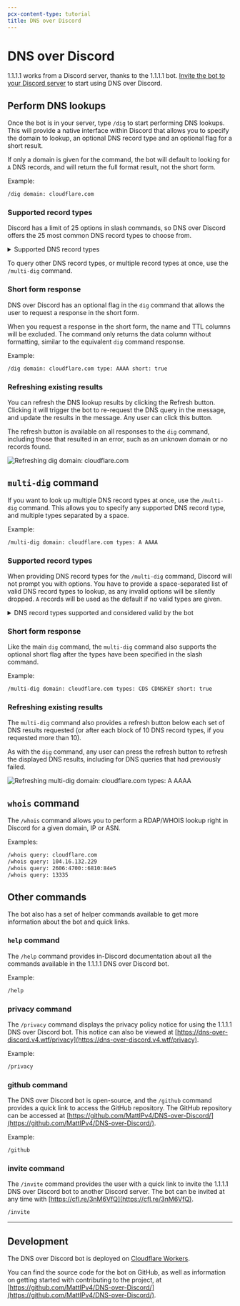 ```yaml
---
pcx-content-type: tutorial
title: DNS over Discord
---
```


# DNS over Discord

1.1.1.1 works from a Discord server, thanks to the 1.1.1.1 bot. [Invite the bot to your Discord server](https://cfl.re/3nM6VfQ) to start using DNS over Discord.

## Perform DNS lookups

Once the bot is in your server, type `/dig` to start performing DNS lookups. This will provide a native interface within Discord that allows you to specify the domain to lookup, an optional DNS record type and an optional flag for a short result.

If only a domain is given for the command, the bot will default to looking for `A` DNS records, and will return the full format result, not the short form.

Example:

```txt
/dig domain: cloudflare.com
```

### Supported record types

Discord has a limit of 25 options in slash commands, so DNS over Discord offers the 25 most common DNS record types to choose from.

<details>
<summary>Supported DNS record types</summary>
<div>

* `A`
* `AAAA`
* `CAA`
* `CDNSKEY`
* `CDS`
* `CERT`
* `CNAME`
* `DNSKEY`
* `DS`
* `HINFO`
* `HTTPS`
* `LOC`
* `MX`
* `NAPTR`
* `NS`
* `PTR`
* `SMIMEA`
* `SOA`
* `SPF`
* `SRV`
* `SSHFP`
* `SVCB`
* `TLSA`
* `TXT`
* `URI`

</div>
</details>

To query other DNS record types, or multiple record types at once, use the `/multi-dig` command.

### Short form response

DNS over Discord has an optional flag in the `dig` command that allows the user to request a response in the short form.

When you request a response in the short form, the name and TTL columns will be excluded. The command only returns the data column without formatting, similar to the equivalent `dig` command response.

Example:

```txt
/dig domain: cloudflare.com type: AAAA short: true
```


### Refreshing existing results

You can refresh the DNS lookup results by clicking the Refresh button. Clicking it will trigger the bot to re-request the DNS query in the message, and update the results in the message. Any user can click this button.

The refresh button is available on all responses to the `dig` command, including those that resulted in an error, such as an unknown domain or no records found.

<div class="medium-img">

![Refreshing dig domain: cloudflare.com](/1.1.1.1/static/dns-over-discord/dig-command-refresh.gif)

</div>

## `multi-dig` command

If you want to look up multiple DNS record types at once, use the `/multi-dig` command. This allows you to specify any supported DNS record type, and multiple types separated by a space.

Example:

```txt
/multi-dig domain: cloudflare.com types: A AAAA
```

### Supported record types

When providing DNS record types for the `/multi-dig` command, Discord will not prompt you with options. You have to provide a space-separated list of valid DNS record types to lookup, as any invalid options will be silently dropped. `A` records will be used as the default if no valid types are given.

<details>
<summary>DNS record types supported and considered valid by the bot</summary>
<div>

Use a \* (asterisk) in place of a record type to get DNS results for all supported types.

* `A`
* `AAAA`
* `AFSDB`
* `APL`
* `CAA`
* `CDNSKEY`
* `CDS`
* `CERT`
* `CNAME`
* `CSYNC`
* `DHCID`
* `DLV`
* `DNAME`
* `DNSKEY`
* `DS`
* `EUI48`
* `EUI64`
* `HINFO`
* `HIP`
* `HTTPS`
* `IPSECKEY`
* `KEY`
* `KX`
* `LOC`
* `MX`
* `NAPTR`
* `NS`
* `NSEC`
* `NSEC3`
* `NSEC3PARAM`
* `OPENPGPKEY`
* `PTR`
* `RP`
* `SMIMEA`
* `SOA`
* `SPF`
* `SRV`
* `SSHFP`
* `SVCB`
* `TA`
* `TKEY`
* `TLSA`
* `TXT`
* `URI`
* `ZONEMD`

</div>
</details>

### Short form response

Like the main `dig` command, the `multi-dig` command also supports the optional short flag after the types have been specified in the slash command.

Example:

```txt
/multi-dig domain: cloudflare.com types: CDS CDNSKEY short: true
```

### Refreshing existing results

The `multi-dig` command also provides a refresh button below each set of DNS results requested (or after each block of 10 DNS record types, if you requested more than 10).

As with the `dig` command, any user can press the refresh button to refresh the displayed DNS results, including for DNS queries that had previously failed.

<div class="medium-img">

![Refreshing multi-dig domain: cloudflare.com types: A AAAA](/1.1.1.1/static/dns-over-discord/multi-dig-command-refresh.gif)

</div>

## `whois` command

The `/whois` command allows you to perform a RDAP/WHOIS lookup right in Discord for a given domain, IP or ASN.

Examples:

```txt
/whois query: cloudflare.com
/whois query: 104.16.132.229
/whois query: 2606:4700::6810:84e5
/whois query: 13335
```

## Other commands

The bot also has a set of helper commands available to get more information about the bot and quick links.

### `help` command

The `/help` command provides in-Discord documentation about all the commands available in the 1.1.1.1 DNS over Discord bot.

Example: 

```txt
/help
```

### privacy command

The `/privacy` command displays the privacy policy notice for using the 1.1.1.1 DNS over Discord bot. This notice can also be viewed at [https://dns-over-discord.v4.wtf/privacy](https://dns-over-discord.v4.wtf/privacy).

Example:

```txt
/privacy
```

### github command

The DNS over Discord bot is open-source, and the `/github` command provides a quick link to access the GitHub repository. The GitHub repository can be accessed at [https://github.com/MattIPv4/DNS-over-Discord/](https://github.com/MattIPv4/DNS-over-Discord/).

Example:

```txt
/github
```

### invite command

The `/invite` command provides the user with a quick link to invite the 1.1.1.1 DNS over Discord bot to another Discord server.
The bot can be invited at any time with [https://cfl.re/3nM6VfQ](https://cfl.re/3nM6VfQ).

```txt
/invite
```

---

## Development

The DNS over Discord bot is deployed on [Cloudflare Workers](https://workers.cloudflare.com/).

You can find the source code for the bot on GitHub, as well as information on getting started with contributing to the project, at [https://github.com/MattIPv4/DNS-over-Discord/](https://github.com/MattIPv4/DNS-over-Discord/).